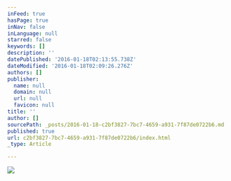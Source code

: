 ```yaml
---
inFeed: true
hasPage: true
inNav: false
inLanguage: null
starred: false
keywords: []
description: ''
datePublished: '2016-01-18T02:13:55.738Z'
dateModified: '2016-01-18T02:09:26.276Z'
authors: []
publisher:
  name: null
  domain: null
  url: null
  favicon: null
title: ''
author: []
sourcePath: _posts/2016-01-18-c2bf3827-7bc7-4659-a931-7f87de0722b6.md
published: true
url: c2bf3827-7bc7-4659-a931-7f87de0722b6/index.html
_type: Article

---
```

![](https://the-grid-user-content.s3-us-west-2.amazonaws.com/6a6347cf-de8b-4560-91f5-0bd96b313b98.png)